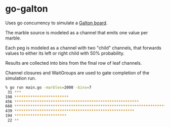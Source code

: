 # go-galton

Uses go concurrency to simulate a [Galton board](https://en.wikipedia.org/wiki/Galton_board).

The marble source is modeled as a channel that emits one value per marble.

Each peg is modeled as a channel with two "child" channels, that forwards
values to either its left or right child with 50% probability.

Results are collected into bins from the final row of leaf channels.

Channel closures and WaitGroups are used to gate completion of the simulation run.

```sh
% go run main.go -marbles=2000 -bins=7
 31 ***
198 ************************
456 *******************************************************
660 ********************************************************************************
439 *****************************************************
194 ***********************
 22 **
```